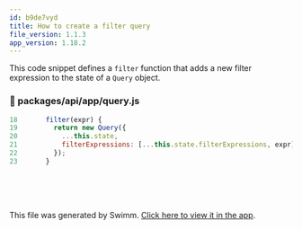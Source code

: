```yaml
---
id: b9de7vyd
title: How to create a filter query
file_version: 1.1.3
app_version: 1.18.2
---
```


This code snippet defines a `filter` function that adds a new filter expression to the state of a `Query` object.
<!-- NOTE-swimm-snippet: the lines below link your snippet to Swimm -->
### 📄 packages/api/app/query.js
```javascript
18       filter(expr) {
19         return new Query({
20           ...this.state,
21           filterExpressions: [...this.state.filterExpressions, expr],
22         });
23       }
```

<br/>

<br/>

<br/>

This file was generated by Swimm. [Click here to view it in the app](https://app.swimm.io/repos/Z2l0aHViJTNBJTNBYWN0dWFsJTNBJTNBc2FuanBhcmVlaw==/docs/b9de7vyd).
